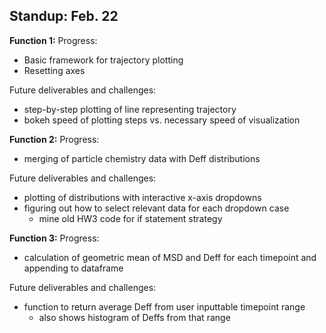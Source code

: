 ## Standup: Feb. 22

**Function 1:**
Progress:
- Basic framework for trajectory plotting
- Resetting axes

Future deliverables and challenges:
- step-by-step plotting of line representing trajectory
- bokeh speed of plotting steps vs. necessary speed of visualization

**Function 2:**
Progress:
- merging of particle chemistry data with Deff distributions

Future deliverables and challenges:
- plotting of distributions with interactive x-axis dropdowns
- figuring out how to select relevant data for each dropdown case
  - mine old HW3 code for if statement strategy

**Function 3:**
Progress:
- calculation of geometric mean of MSD and Deff for each timepoint and appending to dataframe

Future deliverables and challenges:
- function to return average Deff from user inputtable timepoint range
  - also shows histogram of Deffs from that range
